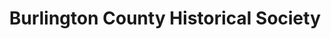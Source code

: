 ---
layout: repo
title: "Burlington County Historical Society"
id: 12383
permalink: repos/12383/
---